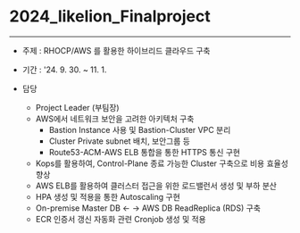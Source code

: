 # 2024_likelion_Finalproject
---
- 주제 : RHOCP/AWS 를 활용한 하이브리드 클라우드 구축
- 기간 : '24. 9. 30. ~ 11. 1.

- 담당
  - Project Leader (부팀장)
  - AWS에서 네트워크 보안을 고려한 아키텍처 구축
    - Bastion Instance 사용 및 Bastion-Cluster VPC 분리
    - Cluster Private subnet 배치, 보안그룹 등
    - Route53-ACM-AWS ELB 통합을 통한 HTTPS 통신 구현
  - Kops를 활용하여, Control-Plane 종료 가능한 Cluster 구축으로 비용 효율성 향상
  - AWS ELB를 활용하여 클러스터 접근을 위한 로드밸런서 생성 및 부하 분산
  - HPA 생성 및 적용을 통한 Autoscaling 구현
  - On-premise Master DB <- -> AWS DB ReadReplica (RDS) 구축
  - ECR 인증서 갱신 자동화 관련 Cronjob 생성 및 적용
